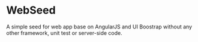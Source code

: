 WebSeed
=======

A simple seed for web app base on AngularJS and UI Boostrap without any other framework, unit test or server-side code.
